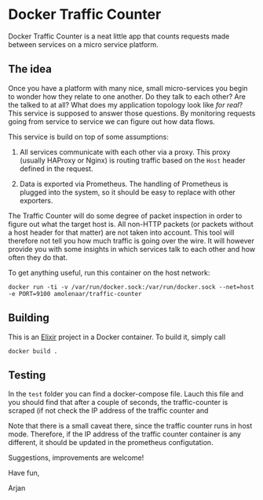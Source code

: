 # Docker Traffic Counter

Docker Traffic Counter is a neat little app that counts requests made between
services on a micro service platform.

## The idea

Once you have a platform with many nice, small micro-services you begin to
wonder how they relate to one another. Do they talk to each other? Are
the talked to at all? What does my application topology look like
*for real*? This service is supposed to answer those questions. By
monitoring requests going from service to service we can figure out how
data flows.

This service is build on top of some assumptions:

1. All services communicate with each other via a proxy. This proxy (usually
   HAProxy or Nginx) is routing traffic based on the `Host` header defined in
   the request.
   
2. Data is exported via Prometheus. The handling of Prometheus is plugged into
   the system, so it should be easy to replace with other exporters.

The Traffic Counter will do some degree of packet inspection in order to
figure out what the target host is. All non-HTTP packets (or packets without
a host header for that matter) are not taken into account. This tool will
therefore  not tell you how much traffic is going over the wire. It will
however provide you with some insights in which services talk to each other
and how often they do that.

To get anything useful, run this container on the host network:

    docker run -ti -v /var/run/docker.sock:/var/run/docker.sock --net=host -e PORT=9100 amolenaar/traffic-counter

## Building

This is an [Elixir](http://elixir-lang.org) project in a Docker container. To
build it, simply call

    docker build .

## Testing

In the `test` folder you can find a docker-compose file. Lauch this file and
you should find that after a couple of seconds, the traffic-counter is scraped
(if not check the IP address of the traffic counter and 

Note that there is a small caveat there, since the traffic counter runs in host
mode. Therefore, if the IP address of the traffic counter container is any
different, it should be updated in the prometheus configutation.

Suggestions, improvements are welcome!

Have fun,

Arjan
